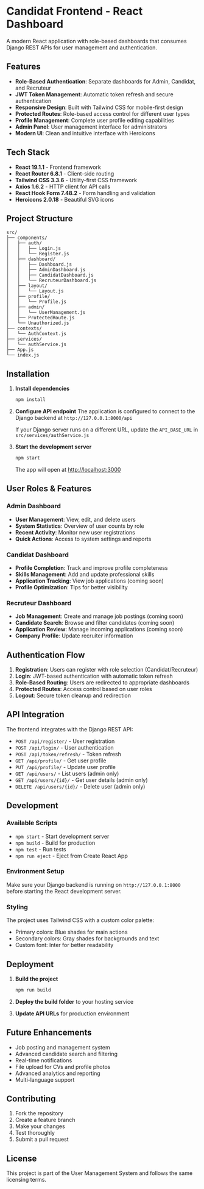 # Candidat Frontend - React Dashboard

A modern React application with role-based dashboards that consumes Django REST APIs for user management and authentication.

## Features

- **Role-Based Authentication**: Separate dashboards for Admin, Candidat, and Recruteur
- **JWT Token Management**: Automatic token refresh and secure authentication
- **Responsive Design**: Built with Tailwind CSS for mobile-first design
- **Protected Routes**: Role-based access control for different user types
- **Profile Management**: Complete user profile editing capabilities
- **Admin Panel**: User management interface for administrators
- **Modern UI**: Clean and intuitive interface with Heroicons

## Tech Stack

- **React 19.1.1** - Frontend framework
- **React Router 6.8.1** - Client-side routing
- **Tailwind CSS 3.3.6** - Utility-first CSS framework
- **Axios 1.6.2** - HTTP client for API calls
- **React Hook Form 7.48.2** - Form handling and validation
- **Heroicons 2.0.18** - Beautiful SVG icons

## Project Structure

```
src/
├── components/
│   ├── auth/
│   │   ├── Login.js
│   │   └── Register.js
│   ├── dashboard/
│   │   ├── Dashboard.js
│   │   ├── AdminDashboard.js
│   │   ├── CandidatDashboard.js
│   │   └── RecruteurDashboard.js
│   ├── layout/
│   │   └── Layout.js
│   ├── profile/
│   │   └── Profile.js
│   ├── admin/
│   │   └── UserManagement.js
│   ├── ProtectedRoute.js
│   └── Unauthorized.js
├── contexts/
│   └── AuthContext.js
├── services/
│   └── authService.js
├── App.js
└── index.js
```

## Installation

1. **Install dependencies**
   ```bash
   npm install
   ```

2. **Configure API endpoint**
   The application is configured to connect to the Django backend at `http://127.0.0.1:8000/api`
   
   If your Django server runs on a different URL, update the `API_BASE_URL` in `src/services/authService.js`

3. **Start the development server**
   ```bash
   npm start
   ```

   The app will open at [http://localhost:3000](http://localhost:3000)

## User Roles & Features

### Admin Dashboard
- **User Management**: View, edit, and delete users
- **System Statistics**: Overview of user counts by role
- **Recent Activity**: Monitor new user registrations
- **Quick Actions**: Access to system settings and reports

### Candidat Dashboard
- **Profile Completion**: Track and improve profile completeness
- **Skills Management**: Add and update professional skills
- **Application Tracking**: View job applications (coming soon)
- **Profile Optimization**: Tips for better visibility

### Recruteur Dashboard
- **Job Management**: Create and manage job postings (coming soon)
- **Candidate Search**: Browse and filter candidates (coming soon)
- **Application Review**: Manage incoming applications (coming soon)
- **Company Profile**: Update recruiter information

## Authentication Flow

1. **Registration**: Users can register with role selection (Candidat/Recruteur)
2. **Login**: JWT-based authentication with automatic token refresh
3. **Role-Based Routing**: Users are redirected to appropriate dashboards
4. **Protected Routes**: Access control based on user roles
5. **Logout**: Secure token cleanup and redirection

## API Integration

The frontend integrates with the Django REST API:

- `POST /api/register/` - User registration
- `POST /api/login/` - User authentication
- `POST /api/token/refresh/` - Token refresh
- `GET /api/profile/` - Get user profile
- `PUT /api/profile/` - Update user profile
- `GET /api/users/` - List users (admin only)
- `GET /api/users/{id}/` - Get user details (admin only)
- `DELETE /api/users/{id}/` - Delete user (admin only)

## Development

### Available Scripts

- `npm start` - Start development server
- `npm build` - Build for production
- `npm test` - Run tests
- `npm run eject` - Eject from Create React App

### Environment Setup

Make sure your Django backend is running on `http://127.0.0.1:8000` before starting the React development server.

### Styling

The project uses Tailwind CSS with a custom color palette:
- Primary colors: Blue shades for main actions
- Secondary colors: Gray shades for backgrounds and text
- Custom font: Inter for better readability

## Deployment

1. **Build the project**
   ```bash
   npm run build
   ```

2. **Deploy the build folder** to your hosting service

3. **Update API URLs** for production environment

## Future Enhancements

- Job posting and management system
- Advanced candidate search and filtering
- Real-time notifications
- File upload for CVs and profile photos
- Advanced analytics and reporting
- Multi-language support

## Contributing

1. Fork the repository
2. Create a feature branch
3. Make your changes
4. Test thoroughly
5. Submit a pull request

## License

This project is part of the User Management System and follows the same licensing terms.
